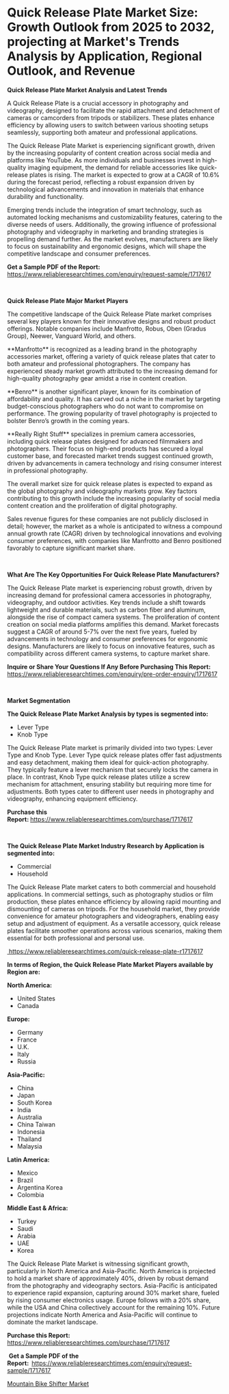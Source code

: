 <p><h1>Quick Release Plate Market Size: Growth Outlook from 2025 to 2032, projecting at Market's Trends Analysis by Application, Regional Outlook, and Revenue</h1></p><p><strong>Quick Release Plate Market Analysis and Latest Trends</strong></p>
<p><p>A Quick Release Plate is a crucial accessory in photography and videography, designed to facilitate the rapid attachment and detachment of cameras or camcorders from tripods or stabilizers. These plates enhance efficiency by allowing users to switch between various shooting setups seamlessly, supporting both amateur and professional applications. </p><p>The Quick Release Plate Market is experiencing significant growth, driven by the increasing popularity of content creation across social media and platforms like YouTube. As more individuals and businesses invest in high-quality imaging equipment, the demand for reliable accessories like quick-release plates is rising. The market is expected to grow at a CAGR of 10.6% during the forecast period, reflecting a robust expansion driven by technological advancements and innovation in materials that enhance durability and functionality. </p><p>Emerging trends include the integration of smart technology, such as automated locking mechanisms and customizability features, catering to the diverse needs of users. Additionally, the growing influence of professional photography and videography in marketing and branding strategies is propelling demand further. As the market evolves, manufacturers are likely to focus on sustainability and ergonomic designs, which will shape the competitive landscape and consumer preferences.</p></p>
<p><strong>Get a Sample PDF of the Report:&nbsp;</strong> <a href="https://www.reliableresearchtimes.com/enquiry/request-sample/1717617?utm_campaign=2181&utm_medium=2&utm_source=Github&utm_content=ia&utm_term=08022025&utm_id=quick-release-plate">https://www.reliableresearchtimes.com/enquiry/request-sample/1717617</a></p>
<p>&nbsp;</p>
<p><strong>Quick Release Plate Major Market Players</strong></p>
<p><p>The competitive landscape of the Quick Release Plate market comprises several key players known for their innovative designs and robust product offerings. Notable companies include Manfrotto, Robus, Oben (Gradus Group), Neewer, Vanguard World, and others.</p><p>**Manfrotto** is recognized as a leading brand in the photography accessories market, offering a variety of quick release plates that cater to both amateur and professional photographers. The company has experienced steady market growth attributed to the increasing demand for high-quality photography gear amidst a rise in content creation.</p><p>**Benro** is another significant player, known for its combination of affordability and quality. It has carved out a niche in the market by targeting budget-conscious photographers who do not want to compromise on performance. The growing popularity of travel photography is projected to bolster Benro’s growth in the coming years.</p><p>**Really Right Stuff** specializes in premium camera accessories, including quick release plates designed for advanced filmmakers and photographers. Their focus on high-end products has secured a loyal customer base, and forecasted market trends suggest continued growth, driven by advancements in camera technology and rising consumer interest in professional photography.</p><p>The overall market size for quick release plates is expected to expand as the global photography and videography markets grow. Key factors contributing to this growth include the increasing popularity of social media content creation and the proliferation of digital photography. </p><p>Sales revenue figures for these companies are not publicly disclosed in detail; however, the market as a whole is anticipated to witness a compound annual growth rate (CAGR) driven by technological innovations and evolving consumer preferences, with companies like Manfrotto and Benro positioned favorably to capture significant market share.</p></p>
<p>&nbsp;</p>
<p><strong>What Are The Key Opportunities For Quick Release Plate Manufacturers?</strong></p>
<p><p>The Quick Release Plate market is experiencing robust growth, driven by increasing demand for professional camera accessories in photography, videography, and outdoor activities. Key trends include a shift towards lightweight and durable materials, such as carbon fiber and aluminum, alongside the rise of compact camera systems. The proliferation of content creation on social media platforms amplifies this demand. Market forecasts suggest a CAGR of around 5-7% over the next five years, fueled by advancements in technology and consumer preferences for ergonomic designs. Manufacturers are likely to focus on innovative features, such as compatibility across different camera systems, to capture market share.</p></p>
<p><strong>Inquire or Share Your Questions If Any Before Purchasing This Report:</strong> <a href="https://www.reliableresearchtimes.com/enquiry/pre-order-enquiry/1717617?utm_campaign=2181&utm_medium=2&utm_source=Github&utm_content=ia&utm_term=08022025&utm_id=quick-release-plate">https://www.reliableresearchtimes.com/enquiry/pre-order-enquiry/1717617</a></p>
<p>&nbsp;</p>
<p><strong>Market Segmentation</strong></p>
<p><strong>The Quick Release Plate Market Analysis by types is segmented into:</strong></p>
<p><ul><li>Lever Type</li><li>Knob Type</li></ul></p>
<p><p>The Quick Release Plate market is primarily divided into two types: Lever Type and Knob Type. Lever Type quick release plates offer fast adjustments and easy detachment, making them ideal for quick-action photography. They typically feature a lever mechanism that securely locks the camera in place. In contrast, Knob Type quick release plates utilize a screw mechanism for attachment, ensuring stability but requiring more time for adjustments. Both types cater to different user needs in photography and videography, enhancing equipment efficiency.</p></p>
<p><strong>Purchase this Report:&nbsp;</strong><a href="https://www.reliableresearchtimes.com/purchase/1717617?utm_campaign=2181&utm_medium=2&utm_source=Github&utm_content=ia&utm_term=08022025&utm_id=quick-release-plate">https://www.reliableresearchtimes.com/purchase/1717617</a></p>
<p>&nbsp;</p>
<p><strong>The Quick Release Plate Market Industry Research by Application is segmented into:</strong></p>
<p><ul><li>Commercial</li><li>Household</li></ul></p>
<p><p>The Quick Release Plate market caters to both commercial and household applications. In commercial settings, such as photography studios or film production, these plates enhance efficiency by allowing rapid mounting and dismounting of cameras on tripods. For the household market, they provide convenience for amateur photographers and videographers, enabling easy setup and adjustment of equipment. As a versatile accessory, quick release plates facilitate smoother operations across various scenarios, making them essential for both professional and personal use.</p></p>
<p><a href="https://www.reliableresearchtimes.com/quick-release-plate-r1717617?utm_campaign=2181&utm_medium=2&utm_source=Github&utm_content=ia&utm_term=08022025&utm_id=quick-release-plate">&nbsp;https://www.reliableresearchtimes.com/quick-release-plate-r1717617</a></p>
<p><strong>In terms of Region, the Quick Release Plate Market Players available by Region are:</strong></p>
<p>
    <p> <strong> North America: </strong>
        <ul>
            <li>United States</li>
            <li>Canada</li>
        </ul>
        </p> 
    <p> <strong> Europe: </strong>
        <ul>
            <li>Germany</li>
            <li>France</li>
            <li>U.K.</li>
            <li>Italy</li>
            <li>Russia</li>
        </ul>
        </p> 
    <p> <strong> Asia-Pacific: </strong>
        <ul>
            <li>China</li>
            <li>Japan</li>
            <li>South Korea</li>
            <li>India</li>
            <li>Australia</li>
            <li>China Taiwan</li>
            <li>Indonesia</li>
            <li>Thailand</li>
            <li>Malaysia</li>
        </ul>
        </p> 
    <p> <strong> Latin America: </strong>
        <ul>
            <li>Mexico</li>
            <li>Brazil</li>
            <li>Argentina Korea</li>
            <li>Colombia</li>
        </ul>
        </p> 
    <p> <strong> Middle East & Africa: </strong>
        <ul>
            <li>Turkey</li>
            <li>Saudi</li>
            <li>Arabia</li>
            <li>UAE</li>
            <li>Korea</li>
        </ul>
    </p>
    </p>
<p><p>The Quick Release Plate Market is witnessing significant growth, particularly in North America and Asia-Pacific. North America is projected to hold a market share of approximately 40%, driven by robust demand from the photography and videography sectors. Asia-Pacific is anticipated to experience rapid expansion, capturing around 30% market share, fueled by rising consumer electronics usage. Europe follows with a 20% share, while the USA and China collectively account for the remaining 10%. Future projections indicate North America and Asia-Pacific will continue to dominate the market landscape.</p></p>
<p><strong>Purchase this Report: </strong><a href="https://www.reliableresearchtimes.com/purchase/1717617?utm_campaign=2181&utm_medium=2&utm_source=Github&utm_content=ia&utm_term=08022025&utm_id=quick-release-plate">https://www.reliableresearchtimes.com/purchase/1717617</a></p>
<p>&nbsp;<strong>Get a Sample PDF of the Report:&nbsp;&nbsp;</strong><a href="https://www.reliableresearchtimes.com/enquiry/request-sample/1717617?utm_campaign=2181&utm_medium=2&utm_source=Github&utm_content=ia&utm_term=08022025&utm_id=quick-release-plate">https://www.reliableresearchtimes.com/enquiry/request-sample/1717617</a></p>
<p><strong></strong></p>
<p><p><a href="https://github.com/HobertDavis43/Market-Research-Report-List-1/blob/main/mountain-bike-shifter-market.md?utm_campaign=2181&utm_medium=2&utm_source=Github&utm_content=ia&utm_term=08022025&utm_id=quick-release-plate">Mountain Bike Shifter Market</a></p></p>